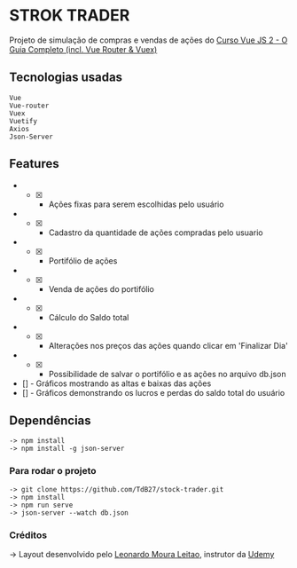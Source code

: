 # STROK TRADER

Projeto de simulação de compras e vendas de ações do [Curso Vue JS 2 - O Guia Completo (incl. Vue Router & Vuex)](https://www.udemy.com/course/vue-js-completo/)

## Tecnologias usadas

```
Vue
Vue-router
Vuex
Vuetify
Axios
Json-Server
```

## Features

- - [x] - Ações fixas para serem escolhidas pelo usuário
- - [x] - Cadastro da quantidade de ações compradas pelo usuario
- - [x] - Portifólio de ações
- - [x] - Venda de ações do portifólio
- - [x] - Cálculo do Saldo total
- - [x] - Alterações nos preços das ações quando clicar em 'Finalizar Dia'
- - [x] - Possibilidade de salvar o portifólio e as ações no arquivo db.json
- [] - Gráficos mostrando as altas e baixas das ações
- [] - Gráficos demonstrando os lucros e perdas do saldo total do usuário

## Dependências

```
-> npm install
-> npm install -g json-server
```

### Para rodar o projeto

```
-> git clone https://github.com/TdB27/stock-trader.git
-> npm install
-> npm run serve
-> json-server --watch db.json
```

### Créditos

-> Layout desenvolvido pelo [Leonardo Moura Leitao](https://www.udemy.com/user/leonardomouraleitao/), instrutor da [Udemy](https://www.udemy.com/)
